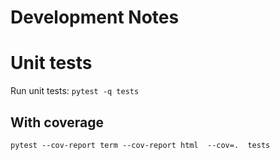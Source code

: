 Development Notes
=================

# Unit tests

Run unit tests: `pytest -q tests`

## With coverage

```
pytest --cov-report term --cov-report html  --cov=.  tests
```
